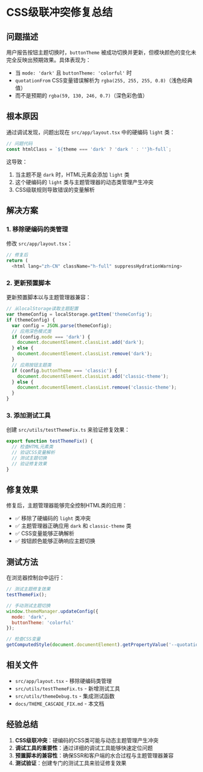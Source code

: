# CSS级联冲突修复总结

## 问题描述

用户报告按钮主题切换时，`buttonTheme` 被成功切换并更新，但模块颜色的变化未完全反映出预期效果。具体表现为：

- 当 `mode: 'dark'` 且 `buttonTheme: 'colorful'` 时
- `quotationFrom` CSS变量错误解析为 `rgba(255, 255, 255, 0.8)`（浅色经典值）
- 而不是预期的 `rgba(59, 130, 246, 0.7)`（深色彩色值）

## 根本原因

通过调试发现，问题出现在 `src/app/layout.tsx` 中的硬编码 `light` 类：

```typescript
// 问题代码
const htmlClass = `${theme === 'dark' ? 'dark ' : ''}h-full`;
```

这导致：
1. 当主题不是 `dark` 时，HTML元素会添加 `light` 类
2. 这个硬编码的 `light` 类与主题管理器的动态类管理产生冲突
3. CSS级联规则导致错误的变量解析

## 解决方案

### 1. 移除硬编码的类管理

修改 `src/app/layout.tsx`：

```typescript
// 修复后
return (
  <html lang="zh-CN" className="h-full" suppressHydrationWarning>
```

### 2. 更新预置脚本

更新预置脚本以与主题管理器兼容：

```javascript
// 从localStorage读取主题配置
var themeConfig = localStorage.getItem('themeConfig');
if (themeConfig) {
  var config = JSON.parse(themeConfig);
  // 应用深色模式类
  if (config.mode === 'dark') {
    document.documentElement.classList.add('dark');
  } else {
    document.documentElement.classList.remove('dark');
  }
  // 应用按钮主题类
  if (config.buttonTheme === 'classic') {
    document.documentElement.classList.add('classic-theme');
  } else {
    document.documentElement.classList.remove('classic-theme');
  }
}
```

### 3. 添加测试工具

创建 `src/utils/testThemeFix.ts` 来验证修复效果：

```typescript
export function testThemeFix() {
  // 检查HTML元素类
  // 验证CSS变量解析
  // 测试主题切换
  // 验证修复效果
}
```

## 修复效果

修复后，主题管理器能够完全控制HTML类的应用：

- ✅ 移除了硬编码的 `light` 类冲突
- ✅ 主题管理器正确应用 `dark` 和 `classic-theme` 类
- ✅ CSS变量能够正确解析
- ✅ 按钮颜色能够正确响应主题切换

## 测试方法

在浏览器控制台中运行：

```javascript
// 测试主题修复效果
testThemeFix();

// 手动测试主题切换
window.themeManager.updateConfig({
  mode: 'dark',
  buttonTheme: 'colorful'
});

// 检查CSS变量
getComputedStyle(document.documentElement).getPropertyValue('--quotation-from');
```

## 相关文件

- `src/app/layout.tsx` - 移除硬编码类管理
- `src/utils/testThemeFix.ts` - 新增测试工具
- `src/utils/themeDebug.ts` - 集成测试函数
- `docs/THEME_CASCADE_FIX.md` - 本文档

## 经验总结

1. **CSS级联冲突**：硬编码的CSS类可能与动态主题管理产生冲突
2. **调试工具的重要性**：通过详细的调试工具能够快速定位问题
3. **预置脚本的兼容性**：确保SSR和客户端的水合过程与主题管理器兼容
4. **测试验证**：创建专门的测试工具来验证修复效果
